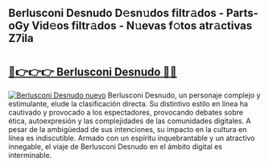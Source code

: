 ## Berlusconi Desnudo D𝚎sn𝚞dos filtr𝚊dos - Parts-oGy Vid𝚎os filtr𝚊dos - N𝚞evas f𝚘tos atr𝚊ctivas Z7ila

# <h2><a href="http://mbbxsgm.tromn.icu/?c=Berlusconi+Desnudo">🔗👉👉👉 Berlusconi Desnudo 🔗🔗</a></h2>

[![Berlusconi Desnudo nuevo](https://i.imgur.com/pEAQMta.gif)](http://mbbxsgm.tromn.icu/?c=Berlusconi+Desnudo)
Berlusconi Desnudo, un personaje complejo y estimulante, elude la clasificación directa. Su distintivo estilo en línea ha cautivado y provocado a los espectadores, provocando debates sobre ética, autoexpresión y las complejidades de las comunidades digitales. A pesar de la ambigüedad de sus intenciones, su impacto en la cultura en línea es indiscutible. Armado con un espíritu inquebrantable y un atractivo innegable, el viaje de Berlusconi Desnudo en el ámbito digital es interminable.
